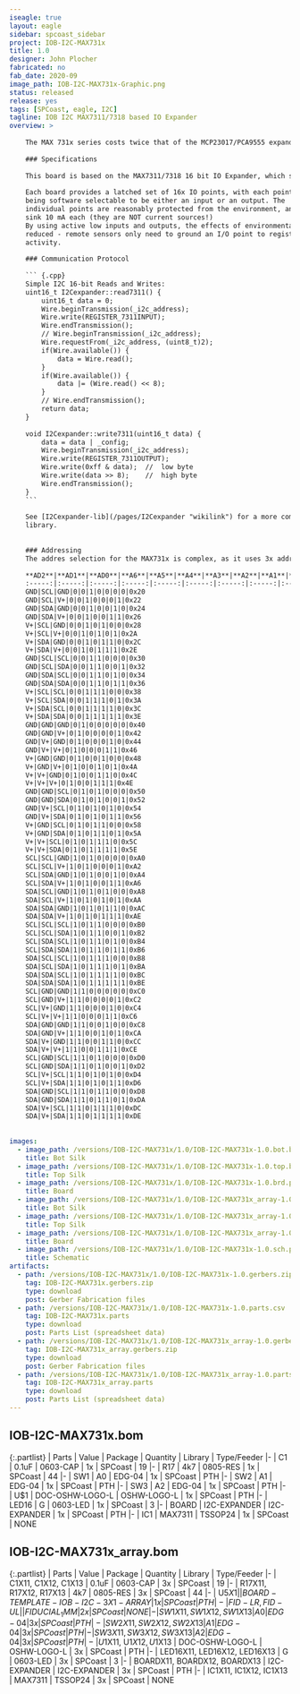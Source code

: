 ```yaml
---
iseagle: true
layout: eagle
sidebar: spcoast_sidebar
project: IOB-I2C-MAX731x
title: 1.0
designer: John Plocher
fabricated: no
fab_date: 2020-09
image_path: IOB-I2C-MAX731x-Graphic.png
status: released
release: yes
tags: [SPCoast, eagle, I2C]
tagline: IOB I2C MAX7311/7318 based IO Expander
overview: >
    
    The MAX 731x series costs twice that of the MCP23017/PCA9555 expanders; for that price one gets support for  up to 64x devices on a single I2C chain.
    
    ### Specifications
    
    This board is based on the MAX7311/7318 16 bit IO Expander, which supports up to 64x instances.
    
    Each board provides a latched set of 16x IO points, with each point
    being software selectable to be either an input or an output. The
    individual points are reasonably protected from the environment, and can
    sink 10 mA each (they are NOT current sources!)
    By using active low inputs and outputs, the effects of environmental noise are
    reduced - remote sensors only need to ground an I/O point to register
    activity.
    
    ### Communication Protocol
    
    ``` {.cpp}
    Simple I2C 16-bit Reads and Writes:
    uint16_t I2Cexpander::read7311() {
        uint16_t data = 0;
        Wire.beginTransmission(_i2c_address);
        Wire.write(REGISTER_7311INPUT);
        Wire.endTransmission();
        // Wire.beginTransmission(_i2c_address);
        Wire.requestFrom(_i2c_address, (uint8_t)2);
        if(Wire.available()) {
            data = Wire.read();
        }
        if(Wire.available()) {
            data |= (Wire.read() << 8);
        }
        // Wire.endTransmission();
        return data;
    }
    
    void I2Cexpander::write7311(uint16_t data) {
        data = data | _config;
        Wire.beginTransmission(_i2c_address);
        Wire.write(REGISTER_7311OUTPUT);
        Wire.write(0xff & data);  //  low byte
        Wire.write(data >> 8);    //  high byte
        Wire.endTransmission();
    }
    ```
    
    See [I2Cexpander-lib](/pages/I2Cexpander "wikilink") for a more complete interface
    library.
    
    
    ### Addressing
    The addres selection for the MAX731x is complex, as it uses 3x address pins, but adds SDA and SCL to the traditional "Vcc and Gnd" used elsewhere.
    
    **AD2**|**AD1**|**AD0**|**A6**|**A5**|**A4**|**A3**|**A2**|**A1**|**A0**|**ADDRESS (HEX)**
    :-----:|:-----:|:-----:|:-----:|:-----:|:-----:|:-----:|:-----:|:-----:|:-----:|:-----:
    GND|SCL|GND|0|0|1|0|0|0|0|0x20
    GND|SCL|V+|0|0|1|0|0|0|1|0x22
    GND|SDA|GND|0|0|1|0|0|1|0|0x24
    GND|SDA|V+|0|0|1|0|0|1|1|0x26
    V+|SCL|GND|0|0|1|0|1|0|0|0x28
    V+|SCL|V+|0|0|1|0|1|0|1|0x2A
    V+|SDA|GND|0|0|1|0|1|1|0|0x2C
    V+|SDA|V+|0|0|1|0|1|1|1|0x2E
    GND|SCL|SCL|0|0|1|1|0|0|0|0x30
    GND|SCL|SDA|0|0|1|1|0|0|1|0x32
    GND|SDA|SCL|0|0|1|1|0|1|0|0x34
    GND|SDA|SDA|0|0|1|1|0|1|1|0x36
    V+|SCL|SCL|0|0|1|1|1|0|0|0x38
    V+|SCL|SDA|0|0|1|1|1|0|1|0x3A
    V+|SDA|SCL|0|0|1|1|1|1|0|0x3C
    V+|SDA|SDA|0|0|1|1|1|1|1|0x3E
    GND|GND|GND|0|1|0|0|0|0|0|0x40
    GND|GND|V+|0|1|0|0|0|0|1|0x42
    GND|V+|GND|0|1|0|0|0|1|0|0x44
    GND|V+|V+|0|1|0|0|0|1|1|0x46
    V+|GND|GND|0|1|0|0|1|0|0|0x48
    V+|GND|V+|0|1|0|0|1|0|1|0x4A
    V+|V+|GND|0|1|0|0|1|1|0|0x4C
    V+|V+|V+|0|1|0|0|1|1|1|0x4E
    GND|GND|SCL|0|1|0|1|0|0|0|0x50
    GND|GND|SDA|0|1|0|1|0|0|1|0x52
    GND|V+|SCL|0|1|0|1|0|1|0|0x54
    GND|V+|SDA|0|1|0|1|0|1|1|0x56
    V+|GND|SCL|0|1|0|1|1|0|0|0x58
    V+|GND|SDA|0|1|0|1|1|0|1|0x5A
    V+|V+|SCL|0|1|0|1|1|1|0|0x5C
    V+|V+|SDA|0|1|0|1|1|1|1|0x5E
    SCL|SCL|GND|1|0|1|0|0|0|0|0xA0
    SCL|SCL|V+|1|0|1|0|0|0|1|0xA2
    SCL|SDA|GND|1|0|1|0|0|1|0|0xA4
    SCL|SDA|V+|1|0|1|0|0|1|1|0xA6
    SDA|SCL|GND|1|0|1|0|1|0|0|0xA8
    SDA|SCL|V+|1|0|1|0|1|0|1|0xAA
    SDA|SDA|GND|1|0|1|0|1|1|0|0xAC
    SDA|SDA|V+|1|0|1|0|1|1|1|0xAE
    SCL|SCL|SCL|1|0|1|1|0|0|0|0xB0
    SCL|SCL|SDA|1|0|1|1|0|0|1|0xB2
    SCL|SDA|SCL|1|0|1|1|0|1|0|0xB4
    SCL|SDA|SDA|1|0|1|1|0|1|1|0xB6
    SDA|SCL|SCL|1|0|1|1|1|0|0|0xB8
    SDA|SCL|SDA|1|0|1|1|1|0|1|0xBA
    SDA|SDA|SCL|1|0|1|1|1|1|0|0xBC
    SDA|SDA|SDA|1|0|1|1|1|1|1|0xBE
    SCL|GND|GND|1|1|0|0|0|0|0|0xC0
    SCL|GND|V+|1|1|0|0|0|0|1|0xC2
    SCL|V+|GND|1|1|0|0|0|1|0|0xC4
    SCL|V+|V+|1|1|0|0|0|1|1|0xC6
    SDA|GND|GND|1|1|0|0|1|0|0|0xC8
    SDA|GND|V+|1|1|0|0|1|0|1|0xCA
    SDA|V+|GND|1|1|0|0|1|1|0|0xCC
    SDA|V+|V+|1|1|0|0|1|1|1|0xCE
    SCL|GND|SCL|1|1|0|1|0|0|0|0xD0
    SCL|GND|SDA|1|1|0|1|0|0|1|0xD2
    SCL|V+|SCL|1|1|0|1|0|1|0|0xD4
    SCL|V+|SDA|1|1|0|1|0|1|1|0xD6
    SDA|GND|SCL|1|1|0|1|1|0|0|0xD8
    SDA|GND|SDA|1|1|0|1|1|0|1|0xDA
    SDA|V+|SCL|1|1|0|1|1|1|0|0xDC
    SDA|V+|SDA|1|1|0|1|1|1|1|0xDE
    
    
images:
  - image_path: /versions/IOB-I2C-MAX731x/1.0/IOB-I2C-MAX731x-1.0.bot.brd.png
    title: Bot Silk
  - image_path: /versions/IOB-I2C-MAX731x/1.0/IOB-I2C-MAX731x-1.0.top.brd.png
    title: Top Silk
  - image_path: /versions/IOB-I2C-MAX731x/1.0/IOB-I2C-MAX731x-1.0.brd.png
    title: Board
  - image_path: /versions/IOB-I2C-MAX731x/1.0/IOB-I2C-MAX731x_array-1.0.bot.brd.png
    title: Bot Silk
  - image_path: /versions/IOB-I2C-MAX731x/1.0/IOB-I2C-MAX731x_array-1.0.top.brd.png
    title: Top Silk
  - image_path: /versions/IOB-I2C-MAX731x/1.0/IOB-I2C-MAX731x_array-1.0.brd.png
    title: Board
  - image_path: /versions/IOB-I2C-MAX731x/1.0/IOB-I2C-MAX731x-1.0.sch.png
    title: Schematic
artifacts:
  - path: /versions/IOB-I2C-MAX731x/1.0/IOB-I2C-MAX731x-1.0.gerbers.zip
    tag: IOB-I2C-MAX731x.gerbers.zip
    type: download
    post: Gerber Fabrication files
  - path: /versions/IOB-I2C-MAX731x/1.0/IOB-I2C-MAX731x-1.0.parts.csv
    tag: IOB-I2C-MAX731x.parts
    type: download
    post: Parts List (spreadsheet data)
  - path: /versions/IOB-I2C-MAX731x/1.0/IOB-I2C-MAX731x_array-1.0.gerbers.zip
    tag: IOB-I2C-MAX731x_array.gerbers.zip
    type: download
    post: Gerber Fabrication files
  - path: /versions/IOB-I2C-MAX731x/1.0/IOB-I2C-MAX731x_array-1.0.parts.csv
    tag: IOB-I2C-MAX731x_array.parts
    type: download
    post: Parts List (spreadsheet data)
---
```


## IOB-I2C-MAX731x.bom

{:.partlist}
| Parts | Value | Package | Quantity | Library | Type/Feeder
|-
| C1 | 0.1uF | 0603-CAP | 1x | SPCoast | 19
|-
| R17 | 4k7 | 0805-RES | 1x | SPCoast | 44
|-
| SW1 | A0 | EDG-04 | 1x | SPCoast | PTH
|-
| SW2 | A1 | EDG-04 | 1x | SPCoast | PTH
|-
| SW3 | A2 | EDG-04 | 1x | SPCoast | PTH
|-
| U$1 | DOC-OSHW-LOGO-L | OSHW-LOGO-L | 1x | SPCoast | PTH
|-
| LED16 | G | 0603-LED | 1x | SPCoast | 3
|-
| BOARD | I2C-EXPANDER | I2C-EXPANDER | 1x | SPCoast | PTH
|-
| IC1 | MAX7311 | TSSOP24 | 1x | SPCoast | NONE

## IOB-I2C-MAX731x_array.bom

{:.partlist}
| Parts | Value | Package | Quantity | Library | Type/Feeder
|-
| C1X11, C1X12, C1X13 | 0.1uF | 0603-CAP | 3x | SPCoast | 19
|-
| R17X11, R17X12, R17X13 | 4k7 | 0805-RES | 3x | SPCoast | 44
|-
| U$5X1 |  | BOARD-TEMPLATE-IOB-I2C-3X1-ARRAY | 1x | SPCoast | PTH
|-
| FID-LR, FID-UL |  | FIDUCIAL_1MM | 2x | SPCoast | NONE
|-
| SW1X11, SW1X12, SW1X13 | A0 | EDG-04 | 3x | SPCoast | PTH
|-
| SW2X11, SW2X12, SW2X13 | A1 | EDG-04 | 3x | SPCoast | PTH
|-
| SW3X11, SW3X12, SW3X13 | A2 | EDG-04 | 3x | SPCoast | PTH
|-
| U$1X11, U$1X12, U$1X13 | DOC-OSHW-LOGO-L | OSHW-LOGO-L | 3x | SPCoast | PTH
|-
| LED16X11, LED16X12, LED16X13 | G | 0603-LED | 3x | SPCoast | 3
|-
| BOARDX11, BOARDX12, BOARDX13 | I2C-EXPANDER | I2C-EXPANDER | 3x | SPCoast | PTH
|-
| IC1X11, IC1X12, IC1X13 | MAX7311 | TSSOP24 | 3x | SPCoast | NONE
